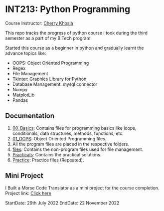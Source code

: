 # INT213: Python Programming

Course Instructor: [Cherry Khosla](https://www.linkedin.com/in/cherry-khosla-824a74137/)

This repo tracks the progress of python course i took during the third semester as a part of my B.Tech program.

Started this course as a beginner in python and gradually learnt the advance topics like:

- OOPS: Object Oriented Programming
- Regex
- File Management
- Tkinter: Graphics Library for Python
- Database Management: mysql connector
- Numpy
- MatplotLib
- Pandas

## Documentation

1. [00_Basics](./00_Basics/): Contains files for programming basics like loops, conditionals, data structures, methods, functions, etc.
2. [01_OOPS](./01_Oops/): Object Oriented Programming files.
3. All the program files are placed in the respective folders.
4. [files](./files/): Contains the non-program files used for file management.
5. [Practicals](./Practicals/): Contains the practical solutions.
6. [Practice](./Practice/): Practice files (Repeated).

## Mini Project

I Built a Morse Code Translator as a mini project for the course completion.
Project link: [Click here](https://github.com/shubhansu-kr/MorseCodeTranslator)

StartDate: 29th July 2022
EndDate: 22 November 2022

